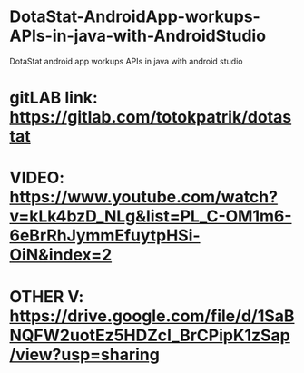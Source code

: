# DotaStat-AndroidApp-workups-APIs-in-java-with-AndroidStudio
DotaStat android app workups APIs in java with android studio
# gitLAB link: https://gitlab.com/totokpatrik/dotastat
# VIDEO: https://www.youtube.com/watch?v=kLk4bzD_NLg&list=PL_C-OM1m6-6eBrRhJymmEfuytpHSi-OiN&index=2
# OTHER V: https://drive.google.com/file/d/1SaBNQFW2uotEz5HDZcl_BrCPipK1zSap/view?usp=sharing
